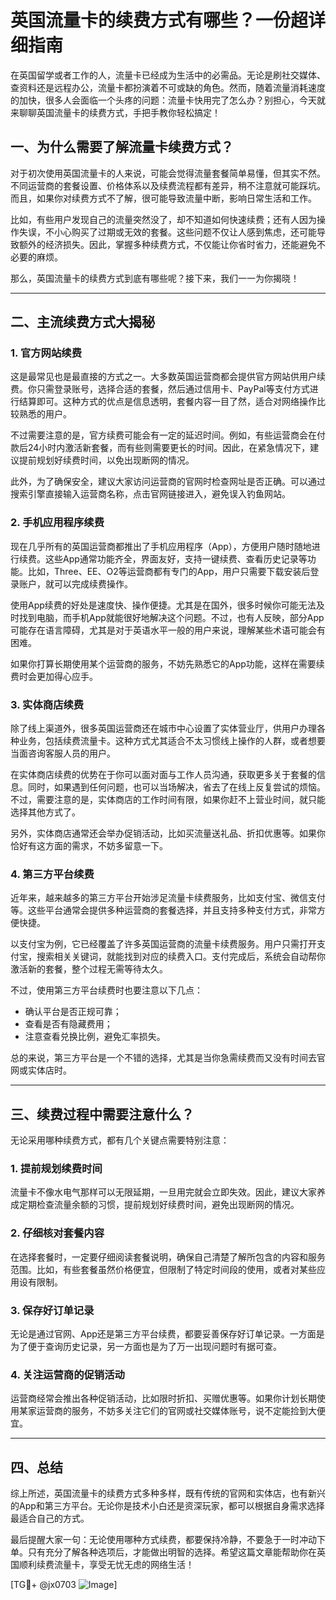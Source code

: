 # 英国流量卡的续费方式有哪些？一份超详细指南

在英国留学或者工作的人，流量卡已经成为生活中的必需品。无论是刷社交媒体、查资料还是远程办公，流量卡都扮演着不可或缺的角色。然而，随着流量消耗速度的加快，很多人会面临一个头疼的问题：流量卡快用完了怎么办？别担心，今天就来聊聊英国流量卡的续费方式，手把手教你轻松搞定！

## 一、为什么需要了解流量卡续费方式？

对于初次使用英国流量卡的人来说，可能会觉得流量套餐简单易懂，但其实不然。不同运营商的套餐设置、价格体系以及续费流程都有差异，稍不注意就可能踩坑。而且，如果你对续费方式不了解，很可能导致流量中断，影响日常生活和工作。

比如，有些用户发现自己的流量突然没了，却不知道如何快速续费；还有人因为操作失误，不小心购买了过期或无效的套餐。这些问题不仅让人感到焦虑，还可能导致额外的经济损失。因此，掌握多种续费方式，不仅能让你省时省力，还能避免不必要的麻烦。

那么，英国流量卡的续费方式到底有哪些呢？接下来，我们一一为你揭晓！

---

## 二、主流续费方式大揭秘

### 1. 官方网站续费

这是最常见也是最直接的方式之一。大多数英国运营商都会提供官方网站供用户续费。你只需登录账号，选择合适的套餐，然后通过信用卡、PayPal等支付方式进行结算即可。这种方式的优点是信息透明，套餐内容一目了然，适合对网络操作比较熟悉的用户。

不过需要注意的是，官方续费可能会有一定的延迟时间。例如，有些运营商会在付款后24小时内激活新套餐，而有些则需要更长的时间。因此，在紧急情况下，建议提前规划好续费时间，以免出现断网的情况。

此外，为了确保安全，建议大家访问运营商的官网时检查网址是否正确。可以通过搜索引擎直接输入运营商名称，点击官网链接进入，避免误入钓鱼网站。

### 2. 手机应用程序续费

现在几乎所有的英国运营商都推出了手机应用程序（App），方便用户随时随地进行续费。这些App通常功能齐全，界面友好，支持一键续费、查看历史记录等功能。比如，Three、EE、O2等运营商都有专门的App，用户只需要下载安装后登录账户，就可以完成续费操作。

使用App续费的好处是速度快、操作便捷。尤其是在国外，很多时候你可能无法及时找到电脑，而手机App就能很好地解决这个问题。不过，也有人反映，部分App可能存在语言障碍，尤其是对于英语水平一般的用户来说，理解某些术语可能会有困难。

如果你打算长期使用某个运营商的服务，不妨先熟悉它的App功能，这样在需要续费时会更加得心应手。

### 3. 实体商店续费

除了线上渠道外，很多英国运营商还在城市中心设置了实体营业厅，供用户办理各种业务，包括续费流量卡。这种方式尤其适合不太习惯线上操作的人群，或者想要当面咨询客服人员的用户。

在实体商店续费的优势在于你可以面对面与工作人员沟通，获取更多关于套餐的信息。同时，如果遇到任何问题，也可以当场解决，省去了在线上反复尝试的烦恼。不过，需要注意的是，实体商店的工作时间有限，如果你赶不上营业时间，就只能选择其他方式了。

另外，实体商店通常还会举办促销活动，比如买流量送礼品、折扣优惠等。如果你恰好有这方面的需求，不妨多留意一下。

### 4. 第三方平台续费

近年来，越来越多的第三方平台开始涉足流量卡续费服务，比如支付宝、微信支付等。这些平台通常会提供多种运营商的套餐选择，并且支持多种支付方式，非常方便快捷。

以支付宝为例，它已经覆盖了许多英国运营商的流量卡续费服务。用户只需打开支付宝，搜索相关关键词，就能找到对应的续费入口。支付完成后，系统会自动帮你激活新的套餐，整个过程无需等待太久。

不过，使用第三方平台续费时也要注意以下几点：
- 确认平台是否正规可靠；
- 查看是否有隐藏费用；
- 注意查看兑换比例，避免汇率损失。

总的来说，第三方平台是一个不错的选择，尤其是当你急需续费而又没有时间去官网或实体店时。

---

## 三、续费过程中需要注意什么？

无论采用哪种续费方式，都有几个关键点需要特别注意：

### 1. 提前规划续费时间

流量卡不像水电气那样可以无限延期，一旦用完就会立即失效。因此，建议大家养成定期检查流量余额的习惯，提前规划好续费时间，避免出现断网的情况。

### 2. 仔细核对套餐内容

在选择套餐时，一定要仔细阅读套餐说明，确保自己清楚了解所包含的内容和服务范围。比如，有些套餐虽然价格便宜，但限制了特定时间段的使用，或者对某些应用设有限制。

### 3. 保存好订单记录

无论是通过官网、App还是第三方平台续费，都要妥善保存好订单记录。一方面是为了便于查询历史记录，另一方面也是为了万一出现问题时有据可查。

### 4. 关注运营商的促销活动

运营商经常会推出各种促销活动，比如限时折扣、买赠优惠等。如果你计划长期使用某家运营商的服务，不妨多关注它们的官网或社交媒体账号，说不定能捡到大便宜。

---

## 四、总结

综上所述，英国流量卡的续费方式多种多样，既有传统的官网和实体店，也有新兴的App和第三方平台。无论你是技术小白还是资深玩家，都可以根据自身需求选择最适合自己的方式。

最后提醒大家一句：无论使用哪种方式续费，都要保持冷静，不要急于一时冲动下单。只有充分了解各种选项后，才能做出明智的选择。希望这篇文章能帮助你在英国顺利续费流量卡，享受无忧无虑的网络生活！

[TG💪+ @jx0703 ![Image](https://github.com/user-attachments/assets/dbca1d08-cadb-493c-b0ec-ad6f7a83f270)]